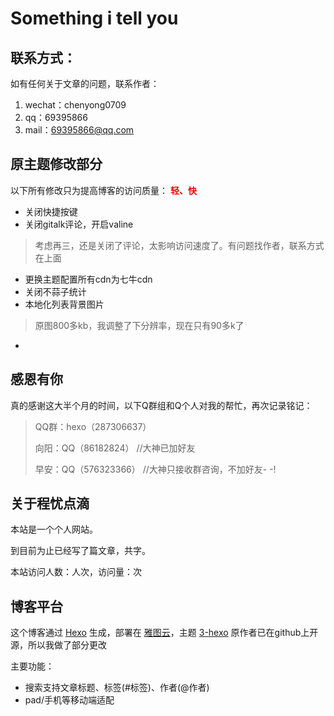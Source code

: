 # Something i tell you  

## 联系方式：

如有任何关于文章的问题，联系作者：  
1. wechat：chenyong0709  
2. qq：69395866  
3. mail：69395866@qq.com  

## 原主题修改部分
以下所有修改只为提高博客的访问质量： <strong><font color = red>轻、快</font></strong>  
- 关闭快捷按键
- 关闭gitalk评论，开启valine  
>考虑再三，还是关闭了评论，太影响访问速度了。有问题找作者，联系方式在上面

- 更换主题配置所有cdn为七牛cdn
- 关闭不蒜子统计
- 本地化列表背景图片  
>原图800多kb，我调整了下分辨率，现在只有90多k了  

- 

## 感恩有你

真的感谢这大半个月的时间，以下Q群组和Q个人对我的帮忙，再次记录铭记：

> QQ群：hexo（287306637）
>
> 向阳：QQ（86182824）  //大神已加好友
>
> 早安：QQ（576323366）    //大神只接收群咨询，不加好友- -!

## 关于程忧点滴
本站是一个个人网站。

到目前为止已经写了<code class="article_number"></code>篇文章，共<code class="site_word_count"></code>字。

本站访问人数：<code class="site_uv"></code>人次，访问量：<code class="site_pv"></code>次

## 博客平台
这个博客通过 [Hexo](https://hexo.io/) 生成，部署在 [雅图云](https://www.yatuyun.com/)，主题 [3-hexo](https://github.com/yelog/hexo-theme-3-hexo) 原作者已在github上开源，所以我做了部分更改

主要功能：
- 搜索支持文章标题、标签(#标签)、作者(@作者)
- pad/手机等移动端适配

  
